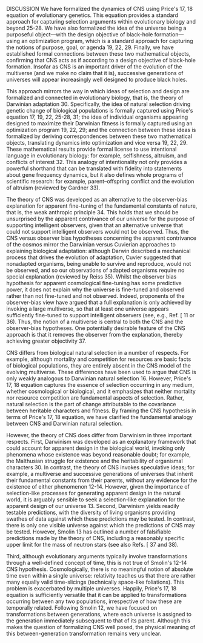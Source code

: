 DISCUSSION
We have formalized the dynamics of CNS using Price's 17, 18 equation of evolutionary genetics. This equation provides a standard approach for capturing selection arguments within evolutionary biology and beyond 25-28. We have also formalized the idea of the universe being a purposeful object—with the design objective of black-hole formation—using an optimization program, which is a standard approach for capturing the notions of purpose, goal, or agenda 19, 22, 29. Finally, we have established formal connections between these two mathematical objects, confirming that CNS acts as if according to a design objective of black-hole formation. Insofar as CNS is an important driver of the evolution of the multiverse (and we make no claim that it is), successive generations of universes will appear increasingly well designed to produce black holes.

This approach mirrors the way in which ideas of selection and design are formalized and connected in evolutionary biology, that is, the theory of Darwinian adaptation 30. Specifically, the idea of natural selection driving genetic change of biological populations is formally captured using Price's equation 17, 19, 22, 25-28, 31; the idea of individual organisms appearing designed to maximize their Darwinian fitness is formally captured using an optimization program 19, 22, 29; and the connection between these ideas is formalized by deriving correspondences between these two mathematical objects, translating dynamics into optimization and vice versa 19, 22, 29. These mathematical results provide formal license to use intentional language in evolutionary biology: for example, selfishness, altruism, and conflicts of interest 32. This analogy of intentionality not only provides a powerful shorthand that can be translated with fidelity into statements about gene frequency dynamics, but it also defines whole programs of scientific research: for example, parent–offspring conflict and the evolution of altruism (reviewed by Gardner 33).

The theory of CNS was developed as an alternative to the observer-bias explanation for apparent fine-tuning of the fundamental constants of nature, that is, the weak anthropic principle 34. This holds that we should be unsurprised by the apparent contrivance of our universe for the purpose of supporting intelligent observers, given that an alternative universe that could not support intelligent observers would not be observed. Thus, the CNS versus observer bias hypotheses concerning the apparent contrivance of the cosmos mirror the Darwinian versus Cuvierian approaches to explaining biological adaptation: although Darwin described a mechanical process that drives the evolution of adaptation, Cuvier suggested that nonadapted organisms, being unable to survive and reproduce, would not be observed, and so our observations of adapted organisms require no special explanation (reviewed by Reiss 35). Whilst the observer bias hypothesis for apparent cosmological fine-tuning has some predictive power, it does not explain why the universe is fine-tuned and observed rather than not fine-tuned and not observed. Indeed, proponents of the observer-bias view have argued that a full explanation is only achieved by invoking a large multiverse, so that at least one universe appears sufficiently fine-tuned to support intelligent observers (see, e.g., Ref. [ 11 or 36). Thus, the notion of a multiverse is central to both the CNS and the observer-bias hypotheses. One potentially desirable feature of the CNS approach is that it removes the observer from the explanation, thereby achieving greater objectivity 37.

CNS differs from biological natural selection in a number of respects. For example, although mortality and competition for resources are basic facts of biological populations, they are entirely absent in the CNS model of the evolving multiverse. These differences have been used to argue that CNS is only weakly analogous to Darwinian natural selection 16. However, Price's 17, 18 equation captures the essence of selection occurring in any medium, whether cosmological or biological, and it emphasizes that neither mortality nor resource competition are fundamental aspects of selection. Rather, natural selection is the part of change attributable to the covariance between heritable characters and fitness. By framing the CNS hypothesis in terms of Price's 17, 18 equation, we have clarified the fundamental analogy between CNS and Darwinian natural selection.

However, the theory of CNS does differ from Darwinism in three important respects. First, Darwinism was developed as an explanatory framework that could account for apparent design in the biological world, invoking only phenomena whose existence was beyond reasonable doubt; for example, the Malthusian struggle for existence and the heritability of organismal characters 30. In contrast, the theory of CNS invokes speculative ideas; for example, a multiverse and successive generations of universes that inherit their fundamental constants from their parents, without any evidence for the existence of either phenomenon 12-14. However, given the importance of selection-like processes for generating apparent design in the natural world, it is arguably sensible to seek a selection-like explanation for the apparent design of our universe 13. Second, Darwinism yields readily testable predictions, with the diversity of living organisms providing swathes of data against which these predictions may be tested. In contrast, there is only one visible universe against which the predictions of CNS may be tested. However, Smolin 13 has outlined a number of falsifiable predictions made by the theory of CNS, including a reasonably specific upper limit for the mass of neutron stars (see also Refs. [ 37 and 38).

Third, although evolutionary arguments typically involve transformations through a well-defined concept of time, this is not true of Smolin's 12-14 CNS hypothesis. Cosmologically, there is no meaningful notion of absolute time even within a single universe: relativity teaches us that there are rather many equally valid time-slicings (technically space-like foliations). This problem is exacerbated by multiple universes. Happily, Price's 17, 18 equation is sufficiently versatile that it can be applied to transformations occurring between any two populations, irrespective of how these are temporally related. Following Smolin 12, we have focused on transformations between generations, where each universe is assigned to the generation immediately subsequent to that of its parent. Although this makes the question of formalizing CNS well posed, the physical meaning of this between-generation transformation remains very unclear.